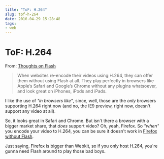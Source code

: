 ```yaml
---
title: "ToF: H.264"
slug: tof-h-264
date: 2010-04-29 15:28:48
tags:
- web
---
```


# ToF: H.264

From: [Thoughts on Flash](http://www.apple.com/hotnews/thoughts-on-flash/)

> When websites re-encode their videos using H.264, they can offer them without using Flash at all. They play perfectly in browsers like Apple’s Safari and Google’s Chrome without any plugins whatsoever, and look great on iPhones, iPods and iPads.

I like the use of _"in browsers like"_, since, well, those are the _only_ browsers supporting H.264 right now (and no, the IE9 preview, right now, doesn't support any video at all).

So, it looks great in Safari and Chrome. But isn't there a browser with a bigger market share, that _does_ support video? Oh, yeah, Firefox. So _"when"_ you encode your video to H.264, you can be sure it doesn't work in [Firefox without Flash](http://www.youtube.com/html5).

Just saying, Firefox is bigger than Webkit, so if you only host H.264, you're gunna need Flash around to play those bad boys.
